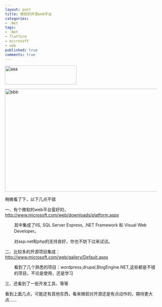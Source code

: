 ```yaml
---
layout: post
title: 微软的开源web平台
categories:
- .Net
tags:
- .Net
- flatform
- microsoft
- web
published: true
comments: true
---
```

<p><img class="alignnone size-full wp-image-405" title="aaa" src="{{site.url}}/media/2009/03/aaa.jpg" alt="aaa" width="237" height="62" /></p>

<p><img class="alignnone size-full wp-image-406" title="bbb" src="{{site.url}}/media/2009/03/bbb.jpg" alt="bbb" width="512" height="340" /></p>

<p>稍微看了下，以下几点不错</p>

<p>一、有个微软的web平台蛮好的，<a href="http://www.microsoft.com/web/downloads/platform.aspx" target="_blank">http://www.microsoft.com/web/downloads/platform.aspx</a>
<ol></ol>
<p style="padding-left: 30px;">其中集成了IIS, SQL Server Express, .NET Framework 和                      Visual Web Developer。</p>
<p style="padding-left: 30px;">对asp.net和php的支持良好，你也不妨下过来试试。</p></p>

<p>二、比较多的开源项目集成：<a href="http://www.microsoft.com/web/gallery/Default.aspx" target="_blank">http://www.microsoft.com/web/gallery/Default.aspx</a>
<p style="padding-left: 30px;">看到了几个熟悉的项目：wordpress,drupal,BlogEngine.NET,这些都是不错的项目，不论是使用，还是学习</p></p>

<p>三、还看到了一些开发工具、等等</p>

<p>看到上面几点，可能还有其他东西，看来微软对开源还是有点动作的，期待更大点……
<ol></ol></p>
